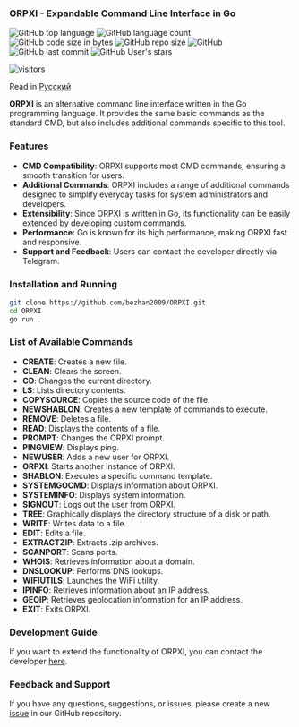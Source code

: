 ### ORPXI - Expandable Command Line Interface in Go

![GitHub top language](https://img.shields.io/github/languages/top/bezhan2009/ORPXI) 
![GitHub language count](https://img.shields.io/github/languages/count/bezhan2009/ORPXI)
![GitHub code size in bytes](https://img.shields.io/github/languages/code-size/bezhan2009/ORPXI)
![GitHub repo size](https://img.shields.io/github/repo-size/bezhan2009/ORPXI) 
![GitHub](https://img.shields.io/github/license/bezhan2009/ORPXI) 
![GitHub last commit](https://img.shields.io/github/last-commit/bezhan2009/ORPXI)
![GitHub User's stars](https://img.shields.io/github/stars/bezhan2009?style=social)

<p align="left">
    <img src="https://visitor-badge.laobi.icu/badge?page_id=bezhan2009.ORPXI" alt="visitors"/>
</p>

Read in [Русский](README.md)

**ORPXI** is an alternative command line interface written in the Go programming language. It provides the same basic commands as the standard CMD, but also includes additional commands specific to this tool.

### Features

- **CMD Compatibility**: ORPXI supports most CMD commands, ensuring a smooth transition for users.
- **Additional Commands**: ORPXI includes a range of additional commands designed to simplify everyday tasks for system administrators and developers.
- **Extensibility**: Since ORPXI is written in Go, its functionality can be easily extended by developing custom commands.
- **Performance**: Go is known for its high performance, making ORPXI fast and responsive.
- **Support and Feedback**: Users can contact the developer directly via Telegram.

### Installation and Running

```bash
git clone https://github.com/bezhan2009/ORPXI.git
cd ORPXI
go run .
```

### List of Available Commands

- **CREATE**: Creates a new file.
- **CLEAN**: Clears the screen.
- **CD**: Changes the current directory.
- **LS**: Lists directory contents.
- **COPYSOURCE**: Copies the source code of the file.
- **NEWSHABLON**: Creates a new template of commands to execute.
- **REMOVE**: Deletes a file.
- **READ**: Displays the contents of a file.
- **PROMPT**: Changes the ORPXI prompt.
- **PINGVIEW**: Displays ping.
- **NEWUSER**: Adds a new user for ORPXI.
- **ORPXI**: Starts another instance of ORPXI.
- **SHABLON**: Executes a specific command template.
- **SYSTEMGOCMD**: Displays information about ORPXI.
- **SYSTEMINFO**: Displays system information.
- **SIGNOUT**: Logs out the user from ORPXI.
- **TREE**: Graphically displays the directory structure of a disk or path.
- **WRITE**: Writes data to a file.
- **EDIT**: Edits a file.
- **EXTRACTZIP**: Extracts .zip archives.
- **SCANPORT**: Scans ports.
- **WHOIS**: Retrieves information about a domain.
- **DNSLOOKUP**: Performs DNS lookups.
- **WIFIUTILS**: Launches the WiFi utility.
- **IPINFO**: Retrieves information about an IP address.
- **GEOIP**: Retrieves geolocation information for an IP address.
- **EXIT**: Exits ORPXI.

### Development Guide

If you want to extend the functionality of ORPXI, you can contact the developer [here](https://t.me/Rust_Bezhan).

### Feedback and Support

If you have any questions, suggestions, or issues, please create a new [issue](https://github.com/bezhan2009/ORPXI/issues/new) in our GitHub repository.
